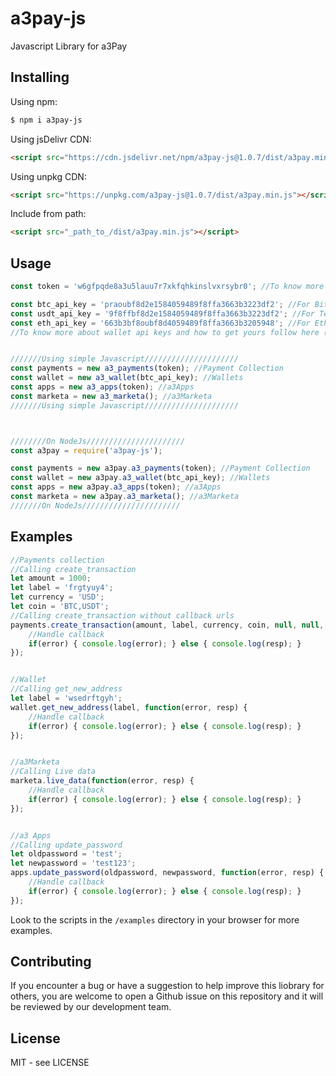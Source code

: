 # a3pay-js
Javascript Library for a3Pay


## Installing

Using npm:

```bash
$ npm i a3pay-js
```

Using jsDelivr CDN:

```html
<script src="https://cdn.jsdelivr.net/npm/a3pay-js@1.0.7/dist/a3pay.min.js"></script>
```

Using unpkg CDN:

```html
<script src="https://unpkg.com/a3pay-js@1.0.7/dist/a3pay.min.js"></script>
```

Include from path:

```html
<script src="_path_to_/dist/a3pay.min.js"></script>
```

## Usage
```js
const token = 'w6gfpqde8a3u5lauu7r7xkfqhkinslvxrsybr0'; //To know more about tokens and how to get yours follow here (https://a3pay.co/docs/#access_token)

const btc_api_key = 'praoubf8d2e1584059489f8ffa3663b3223df2'; //For Bitcoin
const usdt_api_key = '9f8ffbf8d2e1584059489f8ffa3663b3223df2'; //For Tether USDT
const eth_api_key = '663b3bf8oubf8d4059489f8ffa3663b3205948'; //For Ethereum
//To know more about wallet api keys and how to get yours follow here (https://a3pay.co/docs/#api_key)


///////Using simple Javascript/////////////////////
const payments = new a3_payments(token); //Payment Collection
const wallet = new a3_wallet(btc_api_key); //Wallets
const apps = new a3_apps(token); //a3Apps
const marketa = new a3_marketa(); //a3Marketa
///////Using simple Javascript/////////////////////



////////On NodeJs//////////////////////
const a3pay = require('a3pay-js');

const payments = new a3pay.a3_payments(token); //Payment Collection
const wallet = new a3pay.a3_wallet(btc_api_key); //Wallets
const apps = new a3pay.a3_apps(token); //a3Apps
const marketa = new a3pay.a3_marketa(); //a3Marketa
///////On NodeJs//////////////////////

```


## Examples
```js
//Payments collection
//Calling create_transaction
let amount = 1000;
let label = 'frgtyuy4';
let currency = 'USD';
let coin = 'BTC,USDT';
//Calling create_transaction without callback urls
payments.create_transaction(amount, label, currency, coin, null, null, function(error, resp) {
    //Handle callback
    if(error) { console.log(error); } else { console.log(resp); }
});


//Wallet
//Calling get_new_address
let label = 'wsedrftgyh';
wallet.get_new_address(label, function(error, resp) {
    //Handle callback
    if(error) { console.log(error); } else { console.log(resp); }
});


//a3Marketa
//Calling Live data
marketa.live_data(function(error, resp) {
    //Handle callback
    if(error) { console.log(error); } else { console.log(resp); }
});


//a3 Apps
//Calling update_password
let oldpassword = 'test';
let newpassword = 'test123';
apps.update_password(oldpassword, newpassword, function(error, resp) {
    //Handle callback
    if(error) { console.log(error); } else { console.log(resp); }
});
```

Look to the scripts in the `/examples` directory in your browser for more examples.


## Contributing
If you encounter a bug or have a suggestion to help improve this liobrary for others, you are welcome to open a Github issue on this repository and it will be reviewed by our development team.


## License
MIT - see LICENSE

